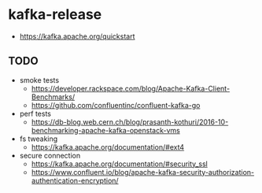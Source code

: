 # kafka-release

- https://kafka.apache.org/quickstart

## TODO

- smoke tests
  - https://developer.rackspace.com/blog/Apache-Kafka-Client-Benchmarks/
  - https://github.com/confluentinc/confluent-kafka-go
- perf tests
  - https://db-blog.web.cern.ch/blog/prasanth-kothuri/2016-10-benchmarking-apache-kafka-openstack-vms
- fs tweaking
  - https://kafka.apache.org/documentation/#ext4
- secure connection
  - https://kafka.apache.org/documentation/#security_ssl
  - https://www.confluent.io/blog/apache-kafka-security-authorization-authentication-encryption/
